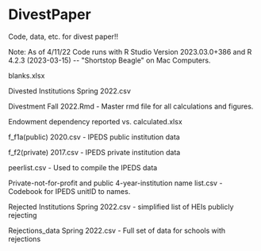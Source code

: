 # DivestPaper
Code, data, etc. for divest paper!!

Note: As of 4/11/22 Code runs with R Studio Version 2023.03.0+386 and R 4.2.3 (2023-03-15) -- "Shortstop Beagle" on Mac Computers.

blanks.xlsx

Divested Institutions Spring 2022.csv

Divestment Fall 2022.Rmd - Master rmd file for all calculations and figures.

Endowment dependency reported vs. calculated.xlsx

f_f1a(public) 2020.csv - IPEDS public institution data

f_f2(private) 2017.csv - IPEDS private institution data

peerlist.csv - Used to compile the IPEDS data

Private-not-for-profit and public 4-year-institution name list.csv - Codebook for IPEDS unitID to names.

Rejected Institutions Spring 2022.csv - simplified list of HEIs publicly rejecting

Rejections_data Spring 2022.csv - Full set of data for schools with rejections
